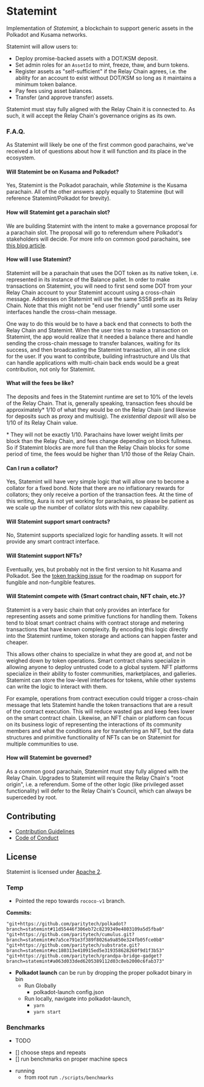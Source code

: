 # Statemint

Implementation of _Statemint,_ a blockchain to support generic assets in the Polkadot and Kusama
networks.

Statemint will allow users to:

- Deploy promise-backed assets with a DOT/KSM deposit.
- Set admin roles for an `AssetId` to mint, freeze, thaw, and burn tokens.
- Register assets as "self-sufficient" if the Relay Chain agrees, i.e. the ability for an account
  to exist without DOT/KSM so long as it maintains a minimum token balance.
- Pay fees using asset balances.
- Transfer (and approve transfer) assets.

Statemint must stay fully aligned with the Relay Chain it is connected to. As such, it will accept
the Relay Chain's governance origins as its own.

### F.A.Q.

As Statemint will likely be one of the first common good parachains, we've received a lot of
questions about how it will function and its place in the ecosystem.

#### Will Statemint be on Kusama and Polkadot?

Yes, Statemint is the Polkadot parachain, while _Statemine_ is the Kusama parachain. All of the
other answers apply equally to Statemine (but will reference Statemint/Polkadot for brevity).

#### How will Statemint get a parachain slot?

We are building Statemint with the intent to make a governance proposal for a parachain slot. The
proposal will go to referendum where Polkadot's stakeholders will decide. For more info on common
good parachains, see [this blog
article](https://polkadot.network/common-good-parachains-an-introduction-to-governance-allocated-parachain-slots/).

#### How will I use Statemint?

Statemint will be a parachain that uses the DOT token as its native token, i.e. represented in its
instance of the Balance pallet. In order to make transactions on Statemint, you will need to first
send some DOT from your Relay Chain account to your Statemint account using a cross-chain message.
Addresses on Statemint will use the same SS58 prefix as its Relay Chain. Note that this might not
be "end user friendly" until some user interfaces handle the cross-chain message.

One way to do this would be to have a back end that connects to both the Relay Chain and Statemint.
When the user tries to make a transaction on Statemint, the app would realize that it needed a
balance there and handle sending the cross-chain message to transfer balances, waiting for its
success, and then broadcasting the Statemint transaction, all in one click for the user. If you
want to contribute, building infrastructure and UIs that can handle applications with multi-chain
back ends would be a great contribution, not only for Statemint.

#### What will the fees be like?

The deposits and fees in the Statemint runtime are set to 10% of the levels of the Relay Chain.
That is, generally speaking, transaction fees should be approximately\* 1/10 of what they would be
on the Relay Chain (and likewise for deposits such as proxy and multisig). The _existential
deposit_ will also be 1/10 of its Relay Chain value.

\* They will not be exactly 1/10. Parachains have lower weight limits per block than the Relay
Chain, and fees change depending on block fullness. So if Statemint blocks are more full than the
Relay Chain blocks for some period of time, the fees would be higher than 1/10 those of the Relay
Chain.

#### Can I run a collator?

Yes, Statemint will have very simple logic that will allow one to become a collator for a fixed
bond. Note that there are no inflationary rewards for collators; they only receive a portion of the
transaction fees. At the time of this writing, Aura is not yet working for parachains, so please be
patient as we scale up the number of collator slots with this new capability.

#### Will Statemint support smart contracts?

No, Statemint supports specialized logic for handling assets. It will not provide any smart
contract interface.

#### Will Statemint support NFTs?

Eventually, yes, but probably not in the first version to hit Kusama and Polkadot. See the [token
tracking issue](https://github.com/paritytech/substrate/issues/8453) for the roadmap on support for
fungible and non-fungible features.

#### Will Statemint compete with {Smart contract chain, NFT chain, etc.}?

Statemint is a very basic chain that only provides an interface for representing assets and some
primitive functions for handling them. Tokens tend to bloat smart contract chains with contract
storage and metering transactions that have known complexity. By encoding this logic directly into
the Statemint runtime, token storage and actions can happen faster and cheaper.

This allows other chains to specialize in what they are good at, and not be weighed down by token
operations. Smart contract chains specialize in allowing anyone to deploy untrusted code to a
global system. NFT platforms specialize in their ability to foster communities, marketplaces, and
galleries. Statemint can store the low-level interfaces for tokens, while other systems can write
the logic to interact with them.

For example, operations from contract execution could trigger a cross-chain message that lets
Statemint handle the token transactions that are a result of the contract execution. This will
reduce wasted gas and keep fees lower on the smart contract chain. Likewise, an NFT chain or
platform can focus on its business logic of representing the interactions of its community members
and what the conditions are for transferring an NFT, but the data structures and primitive
functionality of NFTs can be on Statemint for multiple communities to use.

#### How will Statemint be governed?

As a common good parachain, Statemint must stay fully aligned with the Relay Chain. Upgrades to
Statemint will require the Relay Chain's "root origin", i.e. a referendum. Some of the other logic
(like privileged asset functionality) will defer to the Relay Chain's Council, which can always be
superceded by root.

## Contributing

- [Contribution Guidelines](CONTRIBUTING.md)
- [Code of Conduct](CODE_OF_CONDUCT.md)

## License

Statemint is licensed under [Apache 2](LICENSE).

### Temp

* Pointed the repo towards `rococo-v1` branch.

__Commits:__
```
"git+https://github.com/paritytech/polkadot?branch=statemint#11d55446f306eb72c8239349e4803109a5d5fba0"
"git+https://github.com/paritytech/cumulus.git?branch=statemint#e7a5ce791e3f389f8026a9a850e324fb05fce0b8"
"git+https://github.com/paritytech/substrate.git?branch=statemint#ec180313e410915ed5e319358628260f9d1f3b53"
"git+https://github.com/paritytech/grandpa-bridge-gadget?branch=statemint#a063d033ded6205389112d03c8eb2000c6fab373"
```

* **Polkadot launch** can be run by dropping the proper polkadot binary in bin 
  * Run Globally
    * polkadot-launch config.json
  * Run locally, navigate into polkadot-launch,
    * ``` yarn ```
    * ``` yarn start ```

### Benchmarks 

* TODO
 - [] choose steps and repeats
 - [] run benchmarks on proper machine specs

 * running 
    * from root run ```./scripts/benchmarks```
